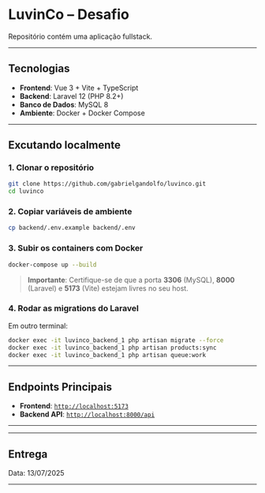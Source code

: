 # LuvinCo – Desafio

Repositório contém uma aplicação fullstack.

---

## Tecnologias

- **Frontend**: Vue 3 + Vite + TypeScript
- **Backend**: Laravel 12 (PHP 8.2+)
- **Banco de Dados**: MySQL 8
- **Ambiente**: Docker + Docker Compose

---

## Excutando localmente

### 1. Clonar o repositório
```bash
git clone https://github.com/gabrielgandolfo/luvinco.git
cd luvinco
```

### 2. Copiar variáveis de ambiente
```bash
cp backend/.env.example backend/.env
```

### 3. Subir os containers com Docker
```bash
docker-compose up --build
```

> **Importante**: Certifique-se de que a porta **3306** (MySQL), **8000** (Laravel) e **5173** (Vite) estejam livres no seu host.

### 4. Rodar as migrations do Laravel
Em outro terminal:
```bash
docker exec -it luvinco_backend_1 php artisan migrate --force
docker exec -it luvinco_backend_1 php artisan products:sync
docker exec -it luvinco_backend_1 php artisan queue:work
```

---

## Endpoints Principais

- **Frontend**: [`http://localhost:5173`](http://localhost:5173)
- **Backend API**: [`http://localhost:8000/api`](http://localhost:8000/api)

---

---

## Entrega
 
Data: 13/07/2025

---